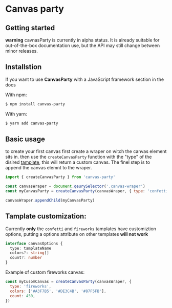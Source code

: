 # Canvas party

## Getting started

**warning**
cavnasParty is currently in alpha status. It is already suitable
for out-of-the-box documentation use, but the API may still change between minor releases.

## Installstion

If you want to use **CanvasParty** with a JavaScript framework section in the docs

With npm:

```Bash
$ npm install canvas-party
```

With yarn:

```Bash
$ yarn add canvas-party
```

## Basic usage

to create your first canvas first create a wraper on witch the canvas element sits in.
then use the `createCanvasParty` function with the "type" of the disired [tamplate](/tamplates/index), this will return a custom canvas.
The finel step is to append the canvas elemnt to the wraper.

```js
import { createCanvasParty } from 'canvas-party'

const canvasWraper = document.qeurySelector('.canvas-wraper')
const myCanvasParty = createCanvasParty(canvasWraper, { type: 'confetti' })

canvasWraper.appendChild(myCanvasParty)
```

## Tamplate customization:

Currently **only** the `confetti` and `fireworks` tamplates have customiztion options, putting a options attribute on other
templates **will not work**

```ts
interface canvasOptions {
  type: tamplateName
  colors?: string[]
  count?: number
}
```

Example of custom fireworks canvas:

```js
const myCusomCanvas = createCanvasParty(canvasWraper, {
  type: 'fireworks',
  colors: ['#A3F7B5', '#DE3C4B', '#87F5FB'],
  count: 450,
})
```
